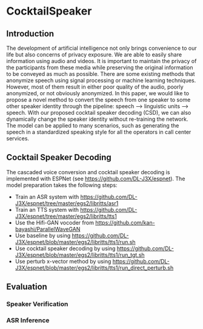 # CocktailSpeaker

## Introduction
The development of artificial intelligence not only brings convenience to our life but also concerns of privacy exposure. We are able to easily share information using audio and videos. It is important to maintain the privacy of the participants from these media while preserving the original information to be conveyed as much as possible. There are some existing methods that anonymize speech using signal processing or machine learning techniques. However, most of them result in either poor quality of the audio, poorly anonymized, or not obviously anonymized. In this paper, we would like to propose a novel method to convert the speech from one speaker to some other speaker identity through the pipeline: speech --> linguistic units --> speech. With our proposed cocktail speaker decoding (CSD), we can also dynamically change the speaker identity without re-training the network. The model can be applied to many scenarios, such as generating the speech in a standardized speaking style for all the operators in call center services.

## Cocktail Speaker Decoding
The cascaded voice conversion and cocktail speaker decoding is implemented with ESPNet (see https://github.com/DL-J3X/espnet). The model preparation takes the following steps:

- Train an ASR system with https://github.com/DL-J3X/espnet/tree/master/egs2/libritts/asr1
- Train an TTS system with https://github.com/DL-J3X/espnet/tree/master/egs2/libritts/tts1
- Use the Hifi-GAN vocoder from https://github.com/kan-bayashi/ParallelWaveGAN
- Use baseline by using https://github.com/DL-J3X/espnet/blob/master/egs2/libritts/tts1/run.sh
- Use cocktail speaker decoding by using https://github.com/DL-J3X/espnet/blob/master/egs2/libritts/tts1/run_tgt.sh
- Use perturb x-vector method by using https://github.com/DL-J3X/espnet/blob/master/egs2/libritts/tts1/run_direct_perturb.sh

## Evaluation

### Speaker Verification

### ASR Inference


